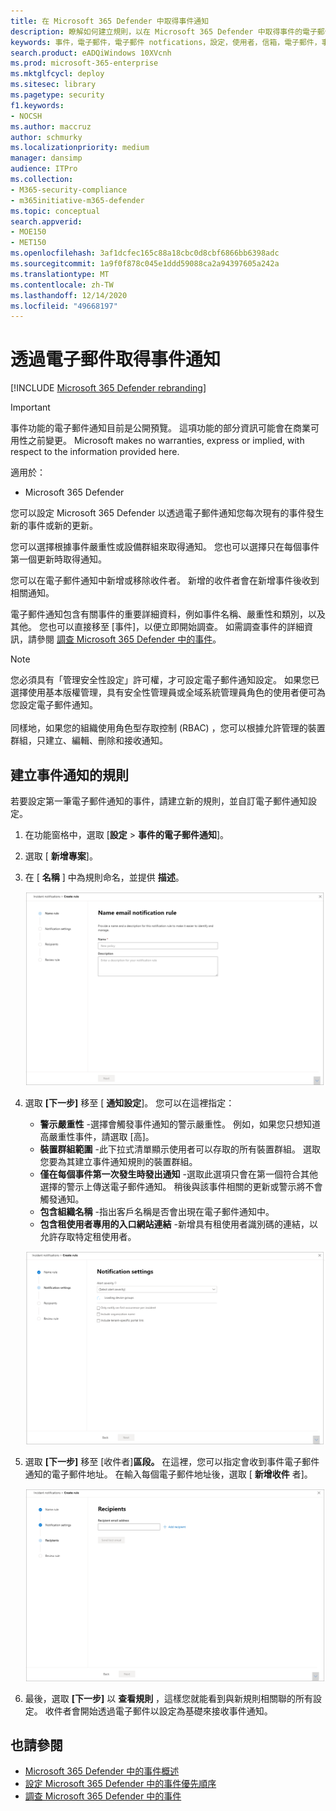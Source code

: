 ```yaml
---
title: 在 Microsoft 365 Defender 中取得事件通知
description: 瞭解如何建立規則，以在 Microsoft 365 Defender 中取得事件的電子郵件通知
keywords: 事件，電子郵件，電子郵件 notfications，設定，使用者，信箱，電子郵件，事件
search.product: eADQiWindows 10XVcnh
ms.prod: microsoft-365-enterprise
ms.mktglfcycl: deploy
ms.sitesec: library
ms.pagetype: security
f1.keywords:
- NOCSH
ms.author: maccruz
author: schmurky
ms.localizationpriority: medium
manager: dansimp
audience: ITPro
ms.collection:
- M365-security-compliance
- m365initiative-m365-defender
ms.topic: conceptual
search.appverid:
- MOE150
- MET150
ms.openlocfilehash: 3af1dcfec165c88a18cbc0d8cbf6866bb6398adc
ms.sourcegitcommit: 1a9f0f878c045e1ddd59088ca2a94397605a242a
ms.translationtype: MT
ms.contentlocale: zh-TW
ms.lasthandoff: 12/14/2020
ms.locfileid: "49668197"
---
```

# <a name="get-incident-notifications-by-email"></a>透過電子郵件取得事件通知

[!INCLUDE [Microsoft 365 Defender rebranding](../includes/microsoft-defender.md)]

>[!IMPORTANT]
> 事件功能的電子郵件通知目前是公開預覽。 這項功能的部分資訊可能會在商業可用性之前變更。 Microsoft makes no warranties, express or implied, with respect to the information provided here.

適用於：
- Microsoft 365 Defender

您可以設定 Microsoft 365 Defender 以透過電子郵件通知您每次現有的事件發生新的事件或新的更新。 

您可以選擇根據事件嚴重性或設備群組來取得通知。 您也可以選擇只在每個事件第一個更新時取得通知。

您可以在電子郵件通知中新增或移除收件者。 新增的收件者會在新增事件後收到相關通知。 

電子郵件通知包含有關事件的重要詳細資料，例如事件名稱、嚴重性和類別，以及其他。 您也可以直接移至 [事件]，以便立即開始調查。 如需調查事件的詳細資訊，請參閱 [調查 Microsoft 365 Defender 中的事件](https://docs.microsoft.com/microsoft-365/security/mtp/investigate-incidents)。

>[!NOTE]
>您必須具有「管理安全性設定」許可權，才可設定電子郵件通知設定。 如果您已選擇使用基本版權管理，具有安全性管理員或全域系統管理員角色的使用者便可為您設定電子郵件通知。 <br> <br>
同樣地，如果您的組織使用角色型存取控制 (RBAC) ，您可以根據允許管理的裝置群組，只建立、編輯、刪除和接收通知。

## <a name="create-rules-for-incident-notifications"></a>建立事件通知的規則

若要設定第一筆電子郵件通知的事件，請建立新的規則，並自訂電子郵件通知設定。

1. 在功能窗格中，選取 [**設定**  >  **事件的電子郵件通知**]。
2. 選取 [ **新增專案**]。
3. 在 [ **名稱** ] 中為規則命名，並提供 **描述**。

    ![建立事件電子郵件 notifs 的規則視窗](../../media/incidentemailnotif1.png) 
4. 選取 **[下一步]** 移至 [ **通知設定**]。 您可以在這裡指定：
    - **警示嚴重性** -選擇會觸發事件通知的警示嚴重性。 例如，如果您只想知道高嚴重性事件，請選取 [高]。
    - **裝置群組範圍** -此下拉式清單顯示使用者可以存取的所有裝置群組。 選取您要為其建立事件通知規則的裝置群組。
    - **僅在每個事件第一次發生時發出通知** -選取此選項只會在第一個符合其他選擇的警示上傳送電子郵件通知。 稍後與該事件相關的更新或警示將不會觸發通知。
    - **包含組織名稱** -指出客戶名稱是否會出現在電子郵件通知中。
    - **包含租使用者專用的入口網站連結** -新增具有租使用者識別碼的連結，以允許存取特定租使用者。
    
    ![事件電子郵件 notifs 的 Notif 設定視窗](../../media/incidentemailnotif2.png)
5. 選取 **[下一步]** 移至 [收件者]**區段。** 在這裡，您可以指定會收到事件電子郵件通知的電子郵件地址。 在輸入每個電子郵件地址後，選取 [ **新增收件** 者]。

    ![新增事件電子郵件 notifs 的收件者視窗](../../media/incidentemailnotif3.png) 

6. 最後，選取 **[下一步]** 以 **查看規則** ，這樣您就能看到與新規則相關聯的所有設定。 收件者會開始透過電子郵件以設定為基礎來接收事件通知。

## <a name="see-also"></a>也請參閱
- [Microsoft 365 Defender 中的事件概述](https://docs.microsoft.com/microsoft-365/security/mtp/incidents-overview)
- [設定 Microsoft 365 Defender 中的事件優先順序](https://docs.microsoft.com/microsoft-365/security/mtp/incident-queue)
- [調查 Microsoft 365 Defender 中的事件](https://docs.microsoft.com/microsoft-365/security/mtp/investigate-incidents)

